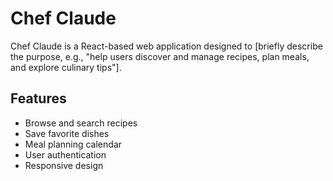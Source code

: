 # Chef Claude

Chef Claude is a React-based web application designed to [briefly describe the purpose, e.g., "help users discover and manage recipes, plan meals, and explore culinary tips"].

## Features
  - Browse and search recipes
  - Save favorite dishes
  - Meal planning calendar
  - User authentication
  - Responsive design
